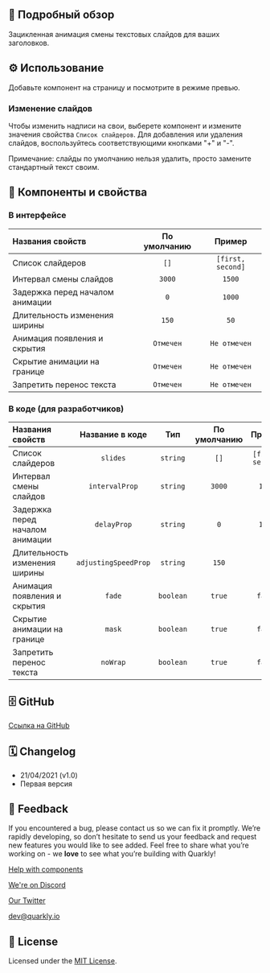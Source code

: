 ## 📖 Подробный обзор

Зацикленная анимация смены текстовых слайдов для ваших заголовков.

## ⚙️ Использование

Добавьте компонент на страницу и посмотрите в режиме превью.

### Изменение слайдов

Чтобы изменить надписи на свои, выберете компонент и измените значения свойства `Список слайдеров`.
Для добавления или удаления слайдов, воспользуйтесь соответствующими кнопками "+" и "-".‎

Примечание: слайды по умолчанию нельзя удалить, просто замените стандартный текст своим.

## 🧩 Компоненты и свойства

### В интерфейсе

| Названия свойств                | По умолчанию |      Пример       |
| :------------------------------ | :----------: | :---------------: |
| Список слайдеров                |     `[]`     | `[first, second]` |
| Интервал смены слайдов          |    `3000`    |      `1500`       |
| Задержка перед началом анимации |     `0`      |      `1000`       |
| Длительность изменения ширины   |    `150`     |       `50`        |
| Анимация появления и скрытия    |  `Отмечен`   |   `Не отмечен`    |
| Скрытие анимации на границе     |  `Отмечен`   |   `Не отмечен`    |
| Запретить перенос текста        |  `Отмечен`   |   `Не отмечен`    |

### В коде (для разработчиков)

| Названия свойств                |   Название в коде    |    Тип    | По умолчанию |      Пример       |
| :------------------------------ | :------------------: | :-------: | :----------: | :---------------: |
| Список слайдеров                |       `slides`       | `string`  |     `[]`     | `[first, second]` |
| Интервал смены слайдов          |    `intervalProp`    | `string`  |    `3000`    |      `1500`       |
| Задержка перед началом анимации |     `delayProp`      | `string`  |     `0`      |      `1000`       |
| Длительность изменения ширины   | `adjustingSpeedProp` | `string`  |    `150`     |       `50`        |
| Анимация появления и скрытия    |        `fade`        | `boolean` |    `true`    |      `false`      |
| Скрытие анимации на границе     |        `mask`        | `boolean` |    `true`    |      `false`      |
| Запретить перенос текста        |       `noWrap`       | `boolean` |    `true`    |      `false`      |

## 🗄 GitHub

[Ссылка на GitHub](https://github.com/quarkly/community-kit/blob/master/src/LoopText.js)

## 🗓 Changelog

-   21/04/2021 (v1.0)
-   Первая версия

## 📮 Feedback

If you encountered a bug, please contact us so we can fix it promptly. We’re rapidly developing, so don’t hesitate to send us your feedback and request new features you would like to see added. Feel free to share what you’re working on - we **love** to see what you’re building with Quarkly!

[Help with components](https://community.quarkly.io/c/requests/11)

[We're on Discord](https://discord.gg/f9KhSMGX)

[Our Twitter](https://twitter.com/quarklyapp)

[dev@quarkly.io](mailto:dev@quarkly.io)

## 📝 License

Licensed under the [MIT License](https://raw.githubusercontent.com/quarkly/community-kit/master/LICENSE).
